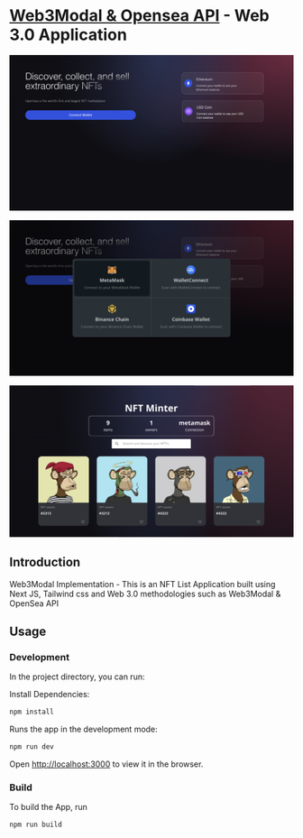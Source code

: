 # [Web3Modal & Opensea API](https://nft-minter-k8t8nap3n-kalibani.vercel.app/) - Web 3.0 Application

![Image1](https://github.com/kalibani/NFT-minter/blob/main/assets/images/Image1.png)

![Image2](https://github.com/kalibani/NFT-minter/blob/main/assets/images/Image2.png)

![Image3](https://github.com/kalibani/NFT-minter/blob/main/assets/images/Image3.png)

## Introduction

Web3Modal Implementation - This is an NFT List Application built using Next JS, Tailwind css and Web 3.0 methodologies such as Web3Modal & OpenSea API

## Usage

### Development

In the project directory, you can run:

Install Dependencies:

```bash
npm install
```

Runs the app in the development mode:

```bash
npm run dev
```

Open [http://localhost:3000](http://localhost:3000) to view it in the browser.

### Build

To build the App, run

```bash
npm run build
```
